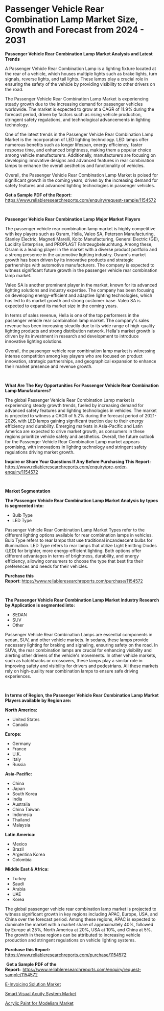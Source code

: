 <p><h1>Passenger Vehicle Rear Combination Lamp Market Size, Growth and Forecast from 2024 - 2031</h1></p><p><strong>Passenger Vehicle Rear Combination Lamp Market Analysis and Latest Trends</strong></p>
<p><p>A Passenger Vehicle Rear Combination Lamp is a lighting fixture located at the rear of a vehicle, which houses multiple lights such as brake lights, turn signals, reverse lights, and tail lights. These lamps play a crucial role in ensuring the safety of the vehicle by providing visibility to other drivers on the road.</p><p>The Passenger Vehicle Rear Combination Lamp Market is experiencing steady growth due to the increasing demand for passenger vehicles worldwide. The market is expected to grow at a CAGR of 11.9% during the forecast period, driven by factors such as rising vehicle production, stringent safety regulations, and technological advancements in lighting technology.</p><p>One of the latest trends in the Passenger Vehicle Rear Combination Lamp Market is the incorporation of LED lighting technology. LED lamps offer numerous benefits such as longer lifespan, energy efficiency, faster response time, and enhanced brightness, making them a popular choice among vehicle manufacturers. Additionally, manufacturers are focusing on developing innovative designs and advanced features in rear combination lamps to enhance the overall aesthetics and functionality of vehicles.</p><p>Overall, the Passenger Vehicle Rear Combination Lamp Market is poised for significant growth in the coming years, driven by the increasing demand for safety features and advanced lighting technologies in passenger vehicles.</p></p>
<p><strong>Get a Sample PDF of the Report:&nbsp;</strong> <a href="https://www.reliableresearchreports.com/enquiry/request-sample/1154572">https://www.reliableresearchreports.com/enquiry/request-sample/1154572</a></p>
<p>&nbsp;</p>
<p><strong>Passenger Vehicle Rear Combination Lamp Major Market Players</strong></p>
<p><p>The passenger vehicle rear combination lamp market is highly competitive with key players such as Osram, Hella, Valeo SA, Peterson Manufacturing, Stanley Electric, Magneti Marelli, Koito Manufacturing, General Electric (GE), Lucidity Enterprise, and PROPLAST Fahrzeugbeleuchtung. Among these, Osram is a leading player in the market with a diverse product portfolio and a strong presence in the automotive lighting industry. Osram's market growth has been driven by its innovative products and strategic partnerships with automotive manufacturers. The company is expected to witness significant future growth in the passenger vehicle rear combination lamp market.</p><p>Valeo SA is another prominent player in the market, known for its advanced lighting solutions and industry expertise. The company has been focusing on developing energy-efficient and adaptive lighting technologies, which has led to its market growth and strong customer base. Valeo SA is expected to expand its market size in the coming years.</p><p>In terms of sales revenue, Hella is one of the top performers in the passenger vehicle rear combination lamp market. The company's sales revenue has been increasing steadily due to its wide range of high-quality lighting products and strong distribution network. Hella's market growth is driven by its investment in research and development to introduce innovative lighting solutions.</p><p>Overall, the passenger vehicle rear combination lamp market is witnessing intense competition among key players who are focused on product innovation, strategic partnerships, and geographical expansion to enhance their market presence and revenue growth.</p></p>
<p>&nbsp;</p>
<p><strong>What Are The Key Opportunities For Passenger Vehicle Rear Combination Lamp Manufacturers?</strong></p>
<p><p>The global Passenger Vehicle Rear Combination Lamp market is experiencing steady growth trends, fueled by increasing demand for advanced safety features and lighting technologies in vehicles. The market is projected to witness a CAGR of 5.2% during the forecast period of 2021-2026, with LED lamps gaining significant traction due to their energy efficiency and durability. Emerging markets in Asia-Pacific and Latin America are expected to drive market growth, as consumers in these regions prioritize vehicle safety and aesthetics. Overall, the future outlook for the Passenger Vehicle Rear Combination Lamp market appears promising, with innovations in lighting technology and stringent safety regulations driving market growth.</p></p>
<p><strong>Inquire or Share Your Questions If Any Before Purchasing This Report:</strong> <a href="https://www.reliableresearchreports.com/enquiry/pre-order-enquiry/1154572">https://www.reliableresearchreports.com/enquiry/pre-order-enquiry/1154572</a></p>
<p>&nbsp;</p>
<p><strong>Market Segmentation</strong></p>
<p><strong>The Passenger Vehicle Rear Combination Lamp Market Analysis by types is segmented into:</strong></p>
<p><ul><li>Bulb Type</li><li>LED Type</li></ul></p>
<p><p>Passenger Vehicle Rear Combination Lamp Market Types refer to the different lighting options available for rear combination lamps in vehicles. Bulb Type refers to rear lamps that use traditional incandescent bulbs for illumination. LED Type refers to rear lamps that utilize Light Emitting Diodes (LED) for brighter, more energy-efficient lighting. Both options offer different advantages in terms of brightness, durability, and energy efficiency, allowing consumers to choose the type that best fits their preferences and needs for their vehicles.</p></p>
<p><strong>Purchase this Report:&nbsp;</strong><a href="https://www.reliableresearchreports.com/purchase/1154572">https://www.reliableresearchreports.com/purchase/1154572</a></p>
<p>&nbsp;</p>
<p><strong>The Passenger Vehicle Rear Combination Lamp Market Industry Research by Application is segmented into:</strong></p>
<p><ul><li>SEDAN</li><li>SUV</li><li>Other</li></ul></p>
<p><p>Passenger Vehicle Rear Combination Lamps are essential components in sedan, SUV, and other vehicle markets. In sedans, these lamps provide necessary lighting for braking and signaling, ensuring safety on the road. In SUVs, the rear combination lamps are crucial for enhancing visibility and alerting other drivers of the vehicle's movements. In other vehicle markets, such as hatchbacks or crossovers, these lamps play a similar role in improving safety and visibility for drivers and pedestrians. All these markets rely on high-quality rear combination lamps to ensure safe driving experiences.</p></p>
<p>&nbsp;</p>
<p><strong>In terms of Region, the Passenger Vehicle Rear Combination Lamp Market Players available by Region are:</strong></p>
<p>
    <p> <strong> North America: </strong>
        <ul>
            <li>United States</li>
            <li>Canada</li>
        </ul>
        </p> 
    <p> <strong> Europe: </strong>
        <ul>
            <li>Germany</li>
            <li>France</li>
            <li>U.K.</li>
            <li>Italy</li>
            <li>Russia</li>
        </ul>
        </p> 
    <p> <strong> Asia-Pacific: </strong>
        <ul>
            <li>China</li>
            <li>Japan</li>
            <li>South Korea</li>
            <li>India</li>
            <li>Australia</li>
            <li>China Taiwan</li>
            <li>Indonesia</li>
            <li>Thailand</li>
            <li>Malaysia</li>
        </ul>
        </p> 
    <p> <strong> Latin America: </strong>
        <ul>
            <li>Mexico</li>
            <li>Brazil</li>
            <li>Argentina Korea</li>
            <li>Colombia</li>
        </ul>
        </p> 
    <p> <strong> Middle East & Africa: </strong>
        <ul>
            <li>Turkey</li>
            <li>Saudi</li>
            <li>Arabia</li>
            <li>UAE</li>
            <li>Korea</li>
        </ul>
    </p>
    </p>
<p><p>The global passenger vehicle rear combination lamp market is projected to witness significant growth in key regions including APAC, Europe, USA, and China over the forecast period. Among these regions, APAC is expected to dominate the market with a market share of approximately 40%, followed by Europe at 25%, North America at 20%, USA at 10%, and China at 5%. The growth in these regions can be attributed to increasing vehicle production and stringent regulations on vehicle lighting systems.</p></p>
<p><strong>Purchase this Report: </strong><a href="https://www.reliableresearchreports.com/purchase/1154572">https://www.reliableresearchreports.com/purchase/1154572</a></p>
<p>&nbsp;<strong>Get a Sample PDF of the Report:&nbsp;&nbsp;</strong><a href="https://www.reliableresearchreports.com/enquiry/request-sample/1154572">https://www.reliableresearchreports.com/enquiry/request-sample/1154572</a></p>
<p><strong></strong></p>
<p><p><a href="https://view.publitas.com/reportprime-1/e-invoicing-solution-market-size-growing-and-forecasted-for-period-from-2023-2030-and-provides-complete-market-analysis-of-this-market/">E-Invoicing Solution Market</a></p><p><a href="https://view.publitas.com/reportprime-1/global-smart-visual-acuity-system-market-by-types-applications-and-major-players-with-regional-growth-rate-analysis-and-development-situation-from-2023-to-2030/">Smart Visual Acuity System Market</a></p><p><a href="https://view.publitas.com/reportprime-1/acrylic-paint-for-modelism-market-size-growth-outlook-from-2023-to-2030-projecting-at-markets-trends-analysis-by-application-regional-outlook-and-revenue/">Acrylic Paint for Modelism Market</a></p></p>